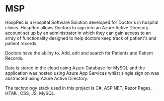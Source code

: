 # MSP
HospRec is a Hospital Software Solution developed for Doctor's in hospital clinics.
HospRec allows Doctors to sign into an Azure Active Directory account set up by an administrator in which they can gain access to an array of functionality designed 
to help doctors keep track of patient's and patient records.

Doctors have the ability to.
  Add, edit and search for Patients and Patient Records.
 
Data is stored in the cloud using Azure Database for MySQL and the application was hosted using Azure App Services whilst single sign on was abstracted using Azure 
Active Directory.

The technology stack used in this project is C#, ASP.NET, Razor Pages, HTML, CSS, JS, MySQL.
